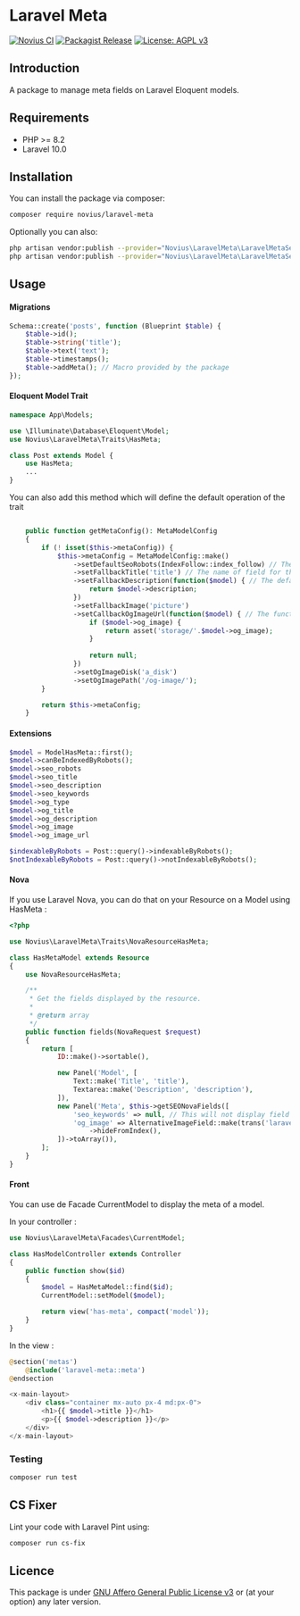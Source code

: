 # Laravel Meta

[![Novius CI](https://github.com/novius/laravel-meta/actions/workflows/main.yml/badge.svg?branch=main)](https://github.com/novius/laravel-meta/actions/workflows/main.yml)
[![Packagist Release](https://img.shields.io/packagist/v/novius/laravel-meta.svg?maxAge=1800&style=flat-square)](https://packagist.org/packages/novius/laravel-meta)
[![License: AGPL v3](https://img.shields.io/badge/License-AGPL%20v3-blue.svg)](http://www.gnu.org/licenses/agpl-3.0)


## Introduction

A package to manage meta fields on Laravel Eloquent models.

## Requirements

* PHP >= 8.2
* Laravel 10.0

## Installation

You can install the package via composer:

```bash
composer require novius/laravel-meta
```

Optionally you can also: 

```bash
php artisan vendor:publish --provider="Novius\LaravelMeta\LaravelMetaServiceProvider" --tag=lang
php artisan vendor:publish --provider="Novius\LaravelMeta\LaravelMetaServiceProvider" --tag=views
```

## Usage

#### Migrations

```php
Schema::create('posts', function (Blueprint $table) {
    $table->id();
    $table->string('title');
    $table->text('text');
    $table->timestamps();
    $table->addMeta(); // Macro provided by the package
});
```

#### Eloquent Model Trait

```php
namespace App\Models;

use \Illuminate\Database\Eloquent\Model;
use Novius\LaravelMeta\Traits\HasMeta;

class Post extends Model {
    use HasMeta;
    ...
}
```

You can also add this method which will define the default operation of the trait 

```php

    public function getMetaConfig(): MetaModelConfig
    {
        if (! isset($this->metaConfig)) {
            $this->metaConfig = MetaModelConfig::make()
                ->setDefaultSeoRobots(IndexFollow::index_follow) // The default value of the seo_robots field if not defined
                ->setFallbackTitle('title') // The name of field for the default value of the seo_title and og_title fields if not defined. Can also be a callable, see below
                ->setFallbackDescription(function($model) { // The default value of the seo_description and og_description fields if not defined. Can also be a string, see above
                    return $model->description;                
                })
                ->setFallbackImage('picture')
                ->setCallbackOgImageUrl(function($model) { // The function to get the og_image url
                    if ($model->og_image) {
                        return asset('storage/'.$model->og_image);
                    }
        
                    return null;
                })
                ->setOgImageDisk('a_disk')
                ->setOgImagePath('/og-image/');
        }

        return $this->metaConfig;
    }
```

#### Extensions

```php
$model = ModelHasMeta::first();
$model->canBeIndexedByRobots();
$model->seo_robots
$model->seo_title
$model->seo_description
$model->seo_keywords
$model->og_type
$model->og_title
$model->og_description
$model->og_image
$model->og_image_url

$indexableByRobots = Post::query()->indexableByRobots();
$notIndexableByRobots = Post::query()->notIndexableByRobots();
```

#### Nova

If you use Laravel Nova, you can do that on your Resource on a Model using HasMeta :

```php
<?php

use Novius\LaravelMeta\Traits\NovaResourceHasMeta;

class HasMetaModel extends Resource
{
    use NovaResourceHasMeta;

    /**
     * Get the fields displayed by the resource.
     *
     * @return array
     */
    public function fields(NovaRequest $request)
    {
        return [
            ID::make()->sortable(),

            new Panel('Model', [
                Text::make('Title', 'title'),
                Textarea::make('Description', 'description'),
            ]),
            new Panel('Meta', $this->getSEONovaFields([
                'seo_keywords' => null, // This will not display field for seo_keywords 
                'og_image' => AlternativeImageField::make(trans('laravel-meta::messages.og_image'), $columnMeta.'->og_image')
                    ->hideFromIndex(),
            ])->toArray()),
        ];
    }
}

```

#### Front

You can use de Facade CurrentModel to display the meta of a model.

In your controller :

```php
use Novius\LaravelMeta\Facades\CurrentModel;

class HasModelController extends Controller
{
    public function show($id)
    {
        $model = HasMetaModel::find($id);
        CurrentModel::setModel($model);

        return view('has-meta', compact('model'));
    }
}
```

In the view :

```php
@section('metas')
    @include('laravel-meta::meta')
@endsection

<x-main-layout>
    <div class="container mx-auto px-4 md:px-0">
        <h1>{{ $model->title }}</h1>
        <p>{{ $model->description }}</p>
    </div>
</x-main-layout>
```

### Testing

```bash
composer run test
```

## CS Fixer

Lint your code with Laravel Pint using:

```bash
composer run cs-fix
```

## Licence

This package is under [GNU Affero General Public License v3](http://www.gnu.org/licenses/agpl-3.0.html) or (at your option) any later version.
